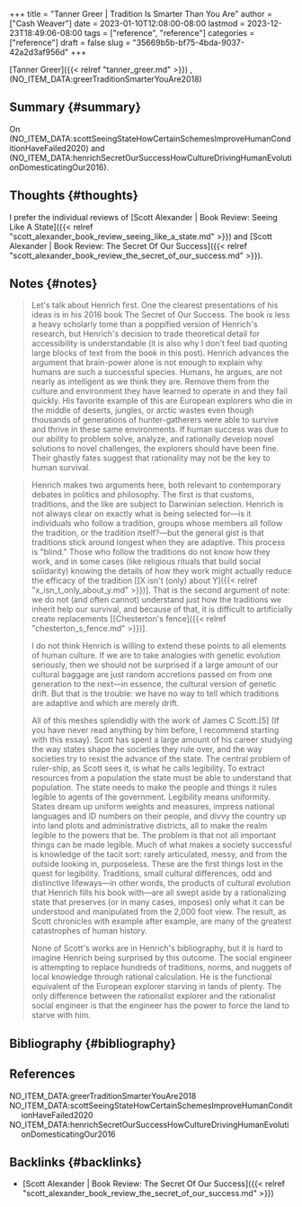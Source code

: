 +++
title = "Tanner Greer | Tradition Is Smarter Than You Are"
author = ["Cash Weaver"]
date = 2023-01-10T12:08:00-08:00
lastmod = 2023-12-23T18:49:06-08:00
tags = ["reference", "reference"]
categories = ["reference"]
draft = false
slug = "35669b5b-bf75-4bda-9037-42a2d3af956d"
+++

[Tanner Greer]({{< relref "tanner_greer.md" >}}) , (NO_ITEM_DATA:greerTraditionSmarterYouAre2018)


## Summary {#summary}

On (NO_ITEM_DATA:scottSeeingStateHowCertainSchemesImproveHumanConditionHaveFailed2020) and (NO_ITEM_DATA:henrichSecretOurSuccessHowCultureDrivingHumanEvolutionDomesticatingOur2016).


## Thoughts {#thoughts}

I prefer the individual reviews of [Scott Alexander | Book Review: Seeing Like A State]({{< relref "scott_alexander_book_review_seeing_like_a_state.md" >}}) and [Scott Alexander | Book Review: The Secret Of Our Success]({{< relref "scott_alexander_book_review_the_secret_of_our_success.md" >}}).


## Notes {#notes}

> Let's talk about Henrich first. One the clearest presentations of his ideas is in his 2016 book The Secret of Our Success. The book is less a heavy scholarly tome than a poppified version of Henrich's research, but Henrich's decision to trade theoretical detail for accessibility is understandable (it is also why I don't feel bad quoting large blocks of text from the book in this post). Henrich advances the argument that brain-power alone is not enough to explain why humans are such a successful species. Humans, he argues, are not nearly as intelligent as we think they are. Remove them from the culture and environment they have learned to operate in and they fail quickly. His favorite example of this are European explorers who die in the middle of deserts, jungles, or arctic wastes even though thousands of generations of hunter-gatherers were able to survive and thrive in these same environments. If human success was due to our ability to problem solve, analyze, and rationally develop novel solutions to novel challenges, the explorers should have been fine. Their ghastly fates suggest that rationality may not be the key to human survival.

<!--quoteend-->

> Henrich makes two arguments here, both relevant to contemporary debates in politics and philosophy. The first is that customs, traditions, and the like are subject to Darwinian selection. Henrich is not always clear on exactly what is being selected for—is it individuals who follow a tradition, groups whose members all follow the tradition, or the tradition itself?—but the general gist is that traditions stick around longest when they are adaptive. This process is "blind." Those who follow the traditions do not know how they work, and in some cases (like religious rituals that build social solidarity) knowing the details of how they work might actually reduce the efficacy of the tradition [[X isn't (only) about Y]({{< relref "x_isn_t_only_about_y.md" >}})]. That is the second argument of note: we do not (and often cannot) understand just how the traditions we inherit help our survival, and because of that, it is difficult to artificially create replacements [[Chesterton's fence]({{< relref "chesterton_s_fence.md" >}})].
>
> I do not think Henrich is willing to extend these points to all elements of human culture. If we are to take analogies with genetic evolution seriously, then we should not be surprised if a large amount of our cultural baggage are just random accretions passed on from one generation to the next—in essence, the cultural version of genetic drift. But that is the trouble: we have no way to tell which traditions are adaptive and which are merely drift.
>
> All of this meshes splendidly with the work of James C Scott.[5] (If you have never read anything by him before, I recommend starting with this essay). Scott has spent a large amount of his career studying the way states shape the societies they rule over, and the way societies try to resist the advance of the state. The central problem of ruler-ship, as Scott sees it, is what he calls legibility. To extract resources from a population the state must be able to understand that population. The state needs to make the people and things it rules legible to agents of the government. Legibility means uniformity. States dream up uniform weights and measures, impress national languages and ID numbers on their people, and divvy the country up into land plots and administrative districts, all to make the realm legible to the powers that be. The problem is that not all important things can be made legible. Much of what makes a society successful is knowledge of the tacit sort: rarely articulated, messy, and from the outside looking in, purposeless. These are the first things lost in the quest for legibility. Traditions, small cultural differences, odd and distinctive lifeways—in other words, the products of cultural evolution that Henrich fills his book with—are all swept aside by a rationalizing state that preserves (or in many cases, imposes) only what it can be understood and manipulated from the 2,000 foot view. The result, as Scott chronicles with example after example, are many of the greatest catastrophes of human history.
>
> None of Scott's works are in Henrich's bibliography, but it is hard to imagine Henrich being surprised by this outcome. The social engineer is attempting to replace hundreds of traditions, norms, and nuggets of local knowledge through rational calculation. He is the functional equivalent of the European explorer starving in lands of plenty. The only difference between the rationalist explorer and the rationalist social engineer is that the engineer has the power to force the land to starve with him.


## Bibliography {#bibliography}

## References

<style>.csl-entry{text-indent: -1.5em; margin-left: 1.5em;}</style><div class="csl-bib-body">
  <div class="csl-entry">NO_ITEM_DATA:greerTraditionSmarterYouAre2018</div>
  <div class="csl-entry">NO_ITEM_DATA:scottSeeingStateHowCertainSchemesImproveHumanConditionHaveFailed2020</div>
  <div class="csl-entry">NO_ITEM_DATA:henrichSecretOurSuccessHowCultureDrivingHumanEvolutionDomesticatingOur2016</div>
</div>



## Backlinks {#backlinks}

-   [Scott Alexander | Book Review: The Secret Of Our Success]({{< relref "scott_alexander_book_review_the_secret_of_our_success.md" >}})
